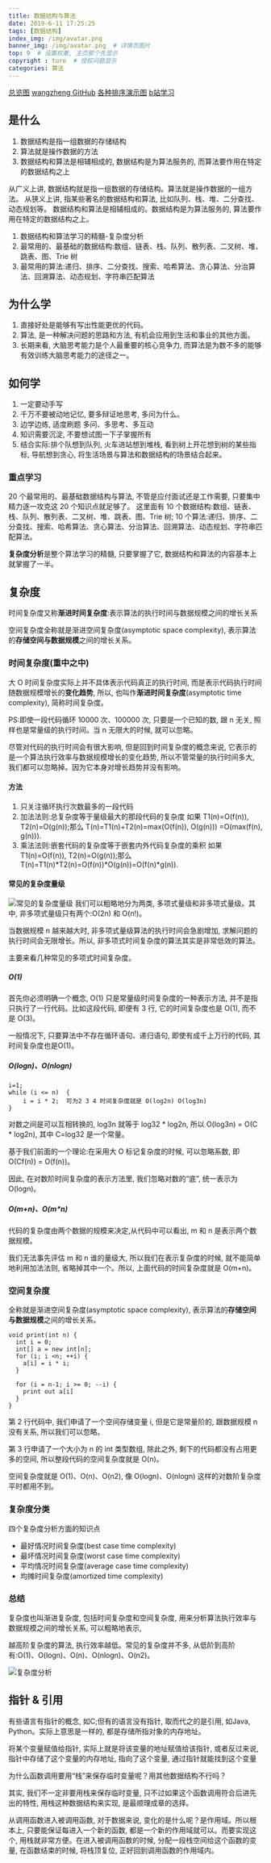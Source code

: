 ```yaml
---
title: 数据结构与算法
date: 2019-6-11 17:25:25
tags: [数据结构]
index_img: /img/avatar.png
banner_img: /img/avatar.png  # 详情页图片
top: 9  # 设置权重, 主页那个先显示
copyright : ture  # 授权问题显示
categories: 算法
---
```


<!-- more -->

[总览图](https://images.cnblogs.com/cnblogs_com/luoyangyang/1573981/t_191126033120%E6%95%B0%E6%8D%AE%E7%BB%93%E6%9E%84%E4%B8%8E%E7%AE%97%E6%B3%95%E6%80%BB%E8%A7%88%E5%9B%BE.jpg)
[wangzheng GitHub](https://github.com/wangzheng0822/algo/tree/master/python)
[各种排序演示图](https://visualgo.net/en)
[b站学习](https://www.bilibili.com/video/av685670)
## 是什么
1. 数据结构是指一组数据的存储结构
2. 算法就是操作数据的方法
3. 数据结构和算法是相辅相成的, 数据结构是为算法服务的, 而算法要作用在特定的数据结构之上

从广义上讲, 数据结构就是指一组数据的存储结构。算法就是操作数据的一组方法。
从狭义上讲, 指某些著名的数据结构和算法, 比如队列、栈、堆、二分查找、动态规划等。
数据结构和算法是相辅相成的。数据结构是为算法服务的, 算法要作用在特定的数据结构之上。

1. 数据结构和算法学习的精髓-复杂度分析
2. 最常用的、最基础的数据结构:数组、链表、栈、队列、散列表、二叉树、堆、跳表、图、Trie 树
3. 最常用的算法:递归、排序、二分查找、搜索、哈希算法、贪心算法、分治算法、回溯算法、动态规划、字符串匹配算法
## 为什么学
1. 直接好处是能够有写出性能更优的代码。
2. 算法, 是一种解决问题的思路和方法, 有机会应用到生活和事业的其他方面。
3. 长期来看, 大脑思考能力是个人最重要的核心竞争力, 而算法是为数不多的能够有效训练大脑思考能力的途径之一。

## 如何学

1. 一定要动手写
2. 千万不要被动地记忆, 要多辩证地思考, 多问为什么。
3. 边学边练, 适度刷题  多问、多思考、多互动
4. 知识需要沉淀, 不要想试图一下子掌握所有
5. 结合实际:排个队想到队列, 火车进站想到堆栈, 看到树上开花想到树的某些指标, 导航想到贪心, 将生活场景与算法和数据结构的场景结合起来。

### 重点学习

20 个最常用的、最基础数据结构与算法, 不管是应付面试还是工作需要, 只要集中精力逐一攻克这 20 个知识点就足够了。
这里面有 10 个数据结构:数组、链表、栈、队列、散列表、二叉树、堆、跳表、图、Trie 树;
10 个算法:递归、排序、二分查找、搜索、哈希算法、贪心算法、分治算法、回溯算法、动态规划、字符串匹配算法。

**复杂度分析**是整个算法学习的精髓, 只要掌握了它, 数据结构和算法的内容基本上就掌握了一半。

## 复杂度

时间复杂度又称**渐进时间复杂度**:表示算法的执行时间与数据规模之间的增长关系

空间复杂度全称就是渐进空间复杂度(asymptotic space complexity), 表示算法的**存储空间与数据规模**之间的增长关系。


### 时间复杂度(重中之中)

大 O 时间复杂度实际上并不具体表示代码真正的执行时间, 而是表示代码执行时间随数据规模增长的**变化趋势**, 所以, 也叫作**渐进时间复杂度**(asymptotic time complexity), 简称时间复杂度。

PS:即使一段代码循环 10000 次、100000 次, 只要是一个已知的数, 跟 n 无关, 照样也是常量级的执行时间。当 n 无限大的时候, 就可以忽略。

尽管对代码的执行时间会有很大影响, 但是回到时间复杂度的概念来说, 它表示的是一个算法执行效率与数据规模增长的变化趋势, 所以不管常量的执行时间多大, 我们都可以忽略掉。因为它本身对增长趋势并没有影响。

#### 方法
1. 只关注循环执行次数最多的一段代码
2. 加法法则:总复杂度等于量级最大的那段代码的复杂度
如果 T1(n)=O(f(n)), T2(n)=O(g(n));那么 T(n)=T1(n)+T2(n)=max(O(f(n)), O(g(n))) =O(max(f(n), g(n))).
3. 乘法法则:嵌套代码的复杂度等于嵌套内外代码复杂度的乘积
如果 T1(n)=O(f(n)), T2(n)=O(g(n));那么 T(n)=T1(n)*T2(n)=O(f(n))*O(g(n))=O(f(n)*g(n)).

#### 常见的复杂度量级
![常见的复杂度量级](https://images.cnblogs.com/cnblogs_com/luoyangyang/1573981/t_191126035226%E5%B8%B8%E8%A7%81%E5%A4%8D%E6%9D%82%E5%BA%A6%E9%87%8F%E7%BA%A7.jpg)
我们可以粗略地分为两类, 多项式量级和非多项式量级。其中, 非多项式量级只有两个:O(2n) 和 O(n!)。

当数据规模 n 越来越大时, 非多项式量级算法的执行时间会急剧增加, 求解问题的执行时间会无限增长。所以, 非多项式时间复杂度的算法其实是非常低效的算法。

主要来看几种常见的多项式时间复杂度。

##### O(1)
首先你必须明确一个概念, O(1) 只是常量级时间复杂度的一种表示方法, 并不是指只执行了一行代码。比如这段代码, 即便有 3 行, 它的时间复杂度也是 O(1), 而不是 O(3)。

一般情况下, 只要算法中不存在循环语句、递归语句, 即使有成千上万行的代码, 其时间复杂度也是Ο(1)。

##### O(logn)、O(nlogn)
```
i=1;
while (i <= n)  {
    i = i * 2;  可为2 3 4 时间复杂度就是 O(log2n) O(log3n)
}
```
对数之间是可以互相转换的, log3n 就等于 log32 * log2n, 所以 O(log3n) = O(C *  log2n), 其中 C=log32 是一个常量。

基于我们前面的一个理论:在采用大 O 标记复杂度的时候, 可以忽略系数, 即 O(Cf(n)) = O(f(n))。

因此, 在对数阶时间复杂度的表示方法里, 我们忽略对数的“底”, 统一表示为 O(logn)。

##### O(m+n)、O(m*n)
代码的复杂度由两个数据的规模来决定,从代码中可以看出, m 和 n 是表示两个数据规模。

我们无法事先评估 m 和 n 谁的量级大, 所以我们在表示复杂度的时候, 就不能简单地利用加法法则, 省略掉其中一个。所以, 上面代码的时间复杂度就是 O(m+n)。

### 空间复杂度
全称就是渐进空间复杂度(asymptotic space complexity), 表示算法的**存储空间与数据规模**之间的增长关系。
```
void print(int n) {
  int i = 0;
  int[] a = new int[n];
  for (i; i <n; ++i) {
    a[i] = i * i;
  }

  for (i = n-1; i >= 0; --i) {
    print out a[i]
  }
}
```
第 2 行代码中, 我们申请了一个空间存储变量 i, 但是它是常量阶的, 跟数据规模 n 没有关系, 所以我们可以忽略。

第 3 行申请了一个大小为 n 的 int 类型数组, 除此之外, 剩下的代码都没有占用更多的空间, 所以整段代码的空间复杂度就是 O(n)。

空间复杂度就是 O(1)、O(n)、O(n2), 像 O(logn)、O(nlogn) 这样的对数阶复杂度平时都用不到。

### 复杂度分类

四个复杂度分析方面的知识点
- 最好情况时间复杂度(best case time complexity)
- 最坏情况时间复杂度(worst case time complexity)
- 平均情况时间复杂度(average case time complexity)
- 均摊时间复杂度(amortized time complexity)

### 总结

复杂度也叫渐进复杂度, 包括时间复杂度和空间复杂度, 用来分析算法执行效率与数据规模之间的增长关系, 可以粗略地表示, 

越高阶复杂度的算法, 执行效率越低。常见的复杂度并不多, 从低阶到高阶有:O(1)、O(logn)、O(n)、O(nlogn)、O(n2)。

![复杂度分析](https://images.cnblogs.com/cnblogs_com/luoyangyang/1573981/t_191126062213%E5%A4%8D%E6%9D%82%E5%BA%A6%E6%95%88%E7%8E%87%E5%88%86%E6%9E%90.jpg)

## 指针 & 引用

有些语言有指针的概念, 如C;但有的语言没有指针, 取而代之的是引用, 如Java, Python。实际上意思是一样的, 都是存储所指对象的内存地址。

将某个变量赋值给指针, 实际上就是将该变量的地址赋值给该指针, 或者反过来说, 指针中存储了这个变量的内存地址, 指向了这个变量, 通过指针就能找到这个变量


为什么函数调用要用“栈”来保存临时变量呢？用其他数据结构不行吗？

其实, 我们不一定非要用栈来保存临时变量, 只不过如果这个函数调用符合后进先出的特性, 用栈这种数据结构来实现, 是最顺理成章的选择。

从调用函数进入被调用函数, 对于数据来说, 变化的是什么呢？是作用域。所以根本上, 只要能保证每进入一个新的函数, 都是一个新的作用域就可以。而要实现这个, 用栈就非常方便。在进入被调用函数的时候, 分配一段栈空间给这个函数的变量, 在函数结束的时候, 将栈顶复位, 正好回到调用函数的作用域内。